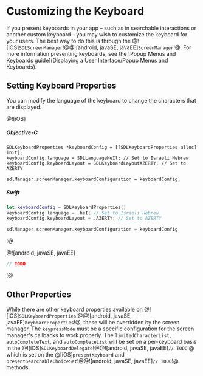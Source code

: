 # Customizing the Keyboard
If you present keyboards in your app – such as in searchable interactions or another custom keyboard – you may wish to customize the keyboard for your users. The best way to do this is through the @![iOS]`SDLScreenManager`!@@![android, javaSE, javaEE]`ScreenManager`!@. For more information presenting keyboards, see the [Popup Menus and Keyboards guide](Displaying a User Interface/Popup Menus and Keyboards).

## Setting Keyboard Properties
You can modify the language of the keyboard to change the characters that are displayed.

@![iOS]
##### Objective-C
```objc
SDLKeyboardProperties *keyboardConfig = [[SDLKeyboardProperties alloc] init];
keyboardConfig.language = SDLLanguageHeIl; // Set to Israeli Hebrew
keyboardConfig.keyboardLayout = SDLKeyboardLayoutAZERTY; // Set to AZERTY

sdlManager.screenManager.keyboardConfiguration = keyboardConfig;
```

##### Swift
```swift
let keyboardConfig = SDLKeyboardProperties()
keyboardConfig.language = .heIl // Set to Israeli Hebrew
keyboardConfig.keyboardLayout = .AZERTY; // Set to AZERTY

sdlManager.screenManager.keyboardConfiguration = keyboardConfig
```
!@

@![android, javaSE, javaEE]
```java
// TODO
```
!@

## Other Properties
While there are other keyboard properties available on @![iOS]`SDLKeyboardProperties`!@@![android, javaSE, javaEE]`KeyboardProperties`!@, these will be overridden by the screen manager. The `keypressMode` must be a specific configuration for the screen manager's callbacks to work properly. The `limitedCharacterList`, `autoCompleteText`, and `autoCompleteList` will be set on a per-keyboard basis in the @![iOS]`SDLKeyboardDelegate`!@@![android, javaSE, javaEE]`// TODO`!@ which is set on the @[iOS]`presentKeyboard` and `presentSearchableChoiceSet`!@@![android, javaSE, javaEE]`// TODO`!@ methods.
